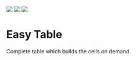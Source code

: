 [![](https://img.shields.io/pub/v/easy_table.svg)](https://pub.dev/packages/easy_table) [![](https://img.shields.io/badge/Flutter-%E2%9D%A4-red)](https://flutter.dev/) ![](https://img.shields.io/badge/final%20version-as%20soon%20as%20possible-blue)

# Easy Table

Complete table which builds the cells on demand.